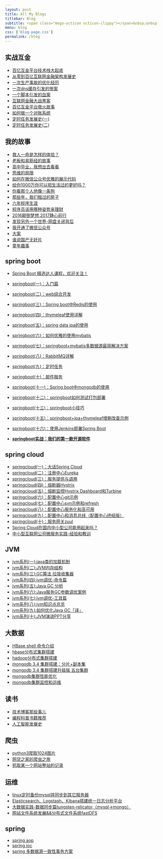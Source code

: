 ```yaml
---
layout: post
title: All My Blogs
titlebar: Blog
subtitle: <span class="mega-octicon octicon-clippy"></span>&nbsp;&nbsp; Take notes about everything new
menu: blog
css: ['blog-page.css']
permalink: /blog
---
```



## 实战互金

- [百亿互金平台技术栈大起底](https://www.trisonlu.com/arch/2017/06/30/technology-stack.html)
- [从零到百亿互联网金融架构发展史](https://www.trisonlu.com/%E6%9E%B6%E6%9E%84/2017/01/10/%E4%BB%8E%E9%9B%B6%E5%88%B0%E7%99%BE%E4%BA%BF%E4%BA%92%E8%81%94%E7%BD%91%E9%87%91%E8%9E%8D%E6%9E%B6%E6%9E%84%E5%8F%91%E5%B1%95%E5%8F%B2.html)
- [一次生产事故的优化经历](https://www.trisonlu.com/%E4%BC%98%E5%8C%96/2017/02/06/%E4%B8%80%E6%AC%A1%E7%94%9F%E4%BA%A7%E4%BA%8B%E6%95%85%E7%9A%84%E4%BC%98%E5%8C%96%E7%BB%8F%E5%8E%86.html)  
- [一次dns缓存引发的惨案](https://www.trisonlu.com/%E4%BC%98%E5%8C%96/2017/02/09/%E4%B8%80%E6%AC%A1dns%E7%BC%93%E5%AD%98%E5%BC%95%E5%8F%91%E7%9A%84%E6%83%A8%E6%A1%88.html)  
- [一个脚本引发的血案](https://www.trisonlu.com/%E4%BC%98%E5%8C%96/2017/02/12/%E4%B8%80%E4%B8%AA%E8%84%9A%E6%9C%AC%E5%BC%95%E5%8F%91%E7%9A%84%E8%A1%80%E6%A1%88.html)  
- [互联网金融大战黑客](https://www.trisonlu.com/%E4%BC%98%E5%8C%96/2017/02/15/%E4%BA%92%E8%81%94%E7%BD%91%E9%87%91%E8%9E%8D%E5%A4%A7%E6%88%98%E9%BB%91%E5%AE%A2.html)  
- [百亿互金平台救火故事](https://www.trisonlu.com/%E4%BC%98%E5%8C%96/2017/02/16/%E7%99%BE%E4%BA%BF%E4%BA%92%E9%87%91%E5%B9%B3%E5%8F%B0%E6%95%91%E7%81%AB%E6%95%85%E4%BA%8B.html)  
- [如何做一个对账系统](https://www.trisonlu.com/pay/2017/06/13/reconciliation-system.html)  
- [定时任务发展史(一)](https://www.trisonlu.com/java/2017/06/28/timer-task-develop-1.html)  
- [定时任务发展史(二)](https://www.trisonlu.com/java/2017/06/29/timer-task-develop-2.html)  

## 我的故事

- [救人一命是怎样的体验？](https://www.trisonlu.com/life/2017/06/25/save-a-life.html)  
- [老板和易筋经的故事](https://www.trisonlu.com/blog/2017/09/17/boss-anxious.html)  
- [高中毕业，我想出去看看](https://www.trisonlu.com/life/2017/07/03/pingjing-life.html)  
- [思维的局限](https://www.trisonlu.com/life/2017/05/19/Limitations-of-thinking.html)
- [如何在微信公众号优雅的展示代码](https://www.trisonlu.com/other/2017/05/15/wechat-markdown.html)
- [给你1000万你可以把生活过的更好吗？](https://www.trisonlu.com/life/2017/05/05/1000-and-life.html)
- [你看那个人他像一条狗](https://www.trisonlu.com/career/2017/03/26/programmer-confused.html)
- [那些年，我们租过的房子](https://www.trisonlu.com/life/2017/04/21/house-rented.html)
- [六年程序生涯](https://www.trisonlu.com/%E5%85%AD%E5%B9%B4/2016/11/20/%E5%85%AD%E5%B9%B4%E7%A8%8B%E5%BA%8F%E7%94%9F%E6%B6%AF.html)
- [程序员该用哪种姿势来理财](https://www.trisonlu.com/%E7%94%9F%E6%B4%BB/2016/05/08/%E7%A8%8B%E5%BA%8F%E5%91%98%E8%AF%A5%E7%94%A8%E5%93%AA%E7%A7%8D%E5%A7%BF%E5%8A%BF%E6%9D%A5%E7%90%86%E8%B4%A2.html)
- [2016颠倒梦想,2017静心前行](https://www.trisonlu.com/%E7%94%9F%E6%B4%BB/2017/01/01/2016%E9%A2%A0%E5%80%92%E6%A2%A6%E6%83%B3,2017%E9%9D%99%E5%BF%83%E5%89%8D%E8%A1%8C.html)
- [发现另外一个世界-网盘关闭背后](https://www.trisonlu.com/%E7%94%9F%E6%B4%BB/2017/01/18/%E5%8F%91%E7%8E%B0%E5%8F%A6%E5%A4%96%E4%B8%80%E4%B8%AA%E4%B8%96%E7%95%8C.html)
- [我开通了微信公众号](https://www.trisonlu.com/life/2017/04/26/open-wechat.html)
- [大案](https://www.trisonlu.com/life/2017/07/06/big-case.html)  
- [谁说国产无好片](https://www.trisonlu.com/movie/2017/08/06/china-good-movie.html)  
- [童年趣事](https://www.trisonlu.com/life/2017/07/29/childhood-fun.html)  


## spring boot 

- [Spring Boot 精选达人课程，欢迎关注！](http://gitbook.cn/gitchat/column/59f5daa149cd4330613605ba)  
- [springboot(一)：入门篇](https://www.trisonlu.com/springboot/2016/01/06/springboot(%E4%B8%80)-%E5%85%A5%E9%97%A8%E7%AF%87.html)
- [springboot(二)：web综合开发](https://www.trisonlu.com/springboot/2016/02/03/springboot(%E4%BA%8C)-web%E7%BB%BC%E5%90%88%E5%BC%80%E5%8F%91.html)
- [springboot(三)：Spring boot中Redis的使用](https://www.trisonlu.com/springboot/2016/03/06/springboot(%E4%B8%89)-Spring-Boot%E4%B8%ADRedis%E7%9A%84%E4%BD%BF%E7%94%A8.html)
- [springboot(四)：thymeleaf使用详解](https://www.trisonlu.com/springboot/2016/05/01/springboot(%E5%9B%9B)-thymeleaf%E4%BD%BF%E7%94%A8%E8%AF%A6%E8%A7%A3.html)
- [springboot(五)：spring data jpa的使用](https://www.trisonlu.com/springboot/2016/08/20/springboot(%E4%BA%94)-spring-data-jpa%E7%9A%84%E4%BD%BF%E7%94%A8.html)
- [springboot(六)：如何优雅的使用mybatis](https://www.trisonlu.com/springboot/2016/11/06/springboot(%E5%85%AD)-%E5%A6%82%E4%BD%95%E4%BC%98%E9%9B%85%E7%9A%84%E4%BD%BF%E7%94%A8mybatis.html)
- [springboot(七)：springboot+mybatis多数据源最简解决方案](https://www.trisonlu.com/springboot/2016/11/25/springboot(%E4%B8%83)-springboot+mybatis%E5%A4%9A%E6%95%B0%E6%8D%AE%E6%BA%90%E6%9C%80%E7%AE%80%E8%A7%A3%E5%86%B3%E6%96%B9%E6%A1%88.html)
- [springboot(八)：RabbitMQ详解](https://www.trisonlu.com/springboot/2016/11/30/springboot(%E5%85%AB)-RabbitMQ%E8%AF%A6%E8%A7%A3.html)
- [springboot(九)：定时任务](https://www.trisonlu.com/springboot/2016/12/02/springboot(%E4%B9%9D)-%E5%AE%9A%E6%97%B6%E4%BB%BB%E5%8A%A1.html)
- [springboot(十)：邮件服务](https://www.trisonlu.com/springboot/2017/05/06/springboot-mail.html)
- [springboot(十一)：Spring boot中mongodb的使用](https://www.trisonlu.com/springboot/2017/05/08/springboot-mongodb.html)
- [springboot(十二)：springboot如何测试打包部署](https://www.trisonlu.com/springboot/2017/05/09/springboot-deploy.html)
- [springboot(十三)：springboot小技巧](https://www.trisonlu.com/springboot/2017/06/22/springboot-tips.html)
- [springboot(十五)：springboot+jpa+thymeleaf增删改查示例](https://www.trisonlu.com/springboot/2017/09/23/spring-boot-jpa-thymeleaf-curd.html)  
- [springboot(十六)：使用Jenkins部署Spring Boot](https://www.trisonlu.com/springboot/2017/11/11/springboot-jenkins.html)

- **[springboot实战：我们的第一款开源软件](https://www.trisonlu.com/springboot/2016/09/26/springboot%E5%AE%9E%E6%88%98-%E6%88%91%E4%BB%AC%E7%9A%84%E7%AC%AC%E4%B8%80%E6%AC%BE%E5%BC%80%E6%BA%90%E8%BD%AF%E4%BB%B6.html)**

## spring cloud 

- [springcloud(一)：大话Spring Cloud](https://www.trisonlu.com/springcloud/2017/05/01/simple-springcloud.html)
- [springcloud(二)：注册中心Eureka](https://www.trisonlu.com/springcloud/2017/05/10/springcloud-eureka.html)
- [springcloud(三)：服务提供与调用](https://www.trisonlu.com/springcloud/2017/05/12/eureka-provider-constomer.html)
- [springcloud(四)：熔断器Hystrix](https://www.trisonlu.com/springcloud/2017/05/16/springcloud-hystrix.html)
- [springcloud(五)：熔断监控Hystrix Dashboard和Turbine](https://www.trisonlu.com/springcloud/2017/05/18/hystrix-dashboard-turbine.html)
- [springcloud(六)：配置中心git示例](https://www.trisonlu.com/springcloud/2017/05/22/springcloud-config-git.html)
- [springcloud(七)：配置中心svn示例和refresh](https://www.trisonlu.com/springcloud/2017/05/23/springcloud-config-svn-refresh.html)
- [springcloud(八)：配置中心服务化和高可用](https://www.trisonlu.com/springcloud/2017/05/25/springcloud-config-eureka.html)
- [springcloud(九)：配置中心和消息总线（配置中心终结版）](https://www.trisonlu.com/springcloud/2017/05/26/springcloud-config-eureka-bus.html)
- [springcloud(十)：服务网关zuul](https://www.trisonlu.com/springcloud/2017/06/01/gateway-service-zuul.html)  
- [Spring Cloud在国内中小型公司能用起来吗？](https://www.trisonlu.com/springcloud/2017/09/11/can-use-springcloud.html)   
- [中小型互联网公司微服务实践-经验和教训](https://www.trisonlu.com/springcloud/2017/10/19/micro-service-practice.html)


## JVM

- [jvm系列(一):java类的加载机制](https://www.trisonlu.com/jvm/2017/08/19/class-loading-principle.html)
- [jvm系列(二):JVM内存结构](https://www.trisonlu.com/jvm/2017/08/25/jvm-memory-structure.html)
- [jvm系列(三):GC算法 垃圾收集器](https://www.trisonlu.com/jvm/2017/08/29/GC-garbage-collection.html)
- [jvm系列(四):jvm调优-命令篇](https://www.trisonlu.com/jvm/2017/09/03/jvm-command.html)
- [jvm系列(五):Java GC 分析](https://www.trisonlu.com/jvm/2017/09/18/GC-Analysis.html)
- [jvm系列(六):Java服务GC参数调优案例](https://www.trisonlu.com/jvm/2017/09/19/GC-tuning.html)
- [jvm系列(七):jvm调优-工具篇](https://www.trisonlu.com/java/2017/02/22/jvm-tool.html)
- [jvm系列(八):jvm知识点总览](https://www.trisonlu.com/java/2017/03/01/jvm-overview.html)
- [jvm系列(九):如何优化Java GC「译」](https://www.trisonlu.com/jvm/2017/09/21/How-to-optimize-Java-GC.html)
- [jvm系列(十):JVM演讲PPT分享](https://www.trisonlu.com/jvm/2017/09/30/jvm-ppt.html)



## 大数据

- [HBase shell 命令介绍](https://www.trisonlu.com/hbase/2017/07/28/hbase-shell.html)  
- [hbase分布式集群搭建](https://www.trisonlu.com/hbase/2017/07/25/hbase-cluster-setup.html)  
- [hadoop分布式集群搭建](https://www.trisonlu.com/hadoop/2017/07/24/hadoop-cluster-setup.html) 
- [mongodb 3.4 集群搭建：分片+副本集](https://www.trisonlu.com/mongodb/2017/08/05/mongodb-cluster-setup.html)  
- [mongodb 3.4 集群搭建升级版 五台集群](https://www.trisonlu.com/mongodb/2017/08/16/install-mongodb-cluster.html)  
- [mongodb集群性能优化](https://www.trisonlu.com/mongodb/2017/09/01/mongodb-performance-optimization.html)  
- [mongodb集群监控和运维](https://www.trisonlu.com/mongodb/2017/09/06/mongodb-operation.html) 


## 读书

- [技术博客那些事儿](https://www.trisonlu.com/tech/2017/07/16/operating-technology-blog.html)  
- [编程科普书籍推荐](https://www.trisonlu.com/book/2017/06/06/book-list.html)
- [人工智能发展史](https://www.trisonlu.com/book/2017/06/10/intelligent-age.html)


## 爬虫

- [python3爬取1024图片](https://www.trisonlu.com/python/2016/10/30/python3%E7%88%AC%E5%8F%961024%E5%9B%BE%E7%89%87.html)
- [网贷之家的爬虫之旅](http://www.cnblogs.com/trisonlu/p/4423998.html)
- [抓取某一个网站整站的记录](http://www.cnblogs.com/trisonlu/p/5446199.html)


## 运维

- [linux定时备份mysql并同步到其它服务器](https://www.trisonlu.com/mysql/2016/09/09/linux%E5%AE%9A%E6%97%B6%E5%A4%87%E4%BB%BDmysql%E5%B9%B6%E5%90%8C%E6%AD%A5%E5%88%B0%E5%85%B6%E5%AE%83%E6%9C%8D%E5%8A%A1%E5%99%A8.html)
- [Elasticsearch、Logstash、Kibana搭建统一日志分析平台](http://www.cnblogs.com/trisonlu/p/4933103.html)
- [大数据实践-数据同步篇tungsten-relicator（mysql-&gt;mongo）](http://www.cnblogs.com/trisonlu/p/4918164.html)
- [网站文件系统发展&&分布式文件系统fastDFS](http://www.cnblogs.com/trisonlu/p/5344857.html)


## spring 

- [spring aop](http://www.cnblogs.com/trisonlu/p/5329550.html)
- [spring ioc](http://www.cnblogs.com/trisonlu/p/5311360.html)
- [spring 多数据源一致性事务方案](http://www.cnblogs.com/trisonlu/p/4977136.html)

